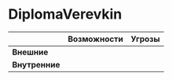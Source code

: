 # DiplomaVerevkin
||**Возможности**|**Угрозы**|
|----------|----------|----------|
|**Внешние**|||
|**Внутренние**|||
